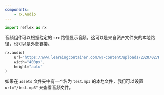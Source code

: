 ```yaml
---
components:
    - rx.Audio
---
```


```python exec
import reflex as rx
```

音频组件可以根据给定的 `src` 路径显示音频。这可以是来自资产文件夹的本地路径，也可以是外部链接。

```python demo
rx.audio(
    url="https://www.learningcontainer.com/wp-content/uploads/2020/02/Kalimba.mp3", 
    width="400px",
    height="auto"
)
```

如果在 `assets` 文件夹中有一个名为 `test.mp3` 的本地文件，我们可以设置 `url="/test.mp3"` 来查看音频文件。

